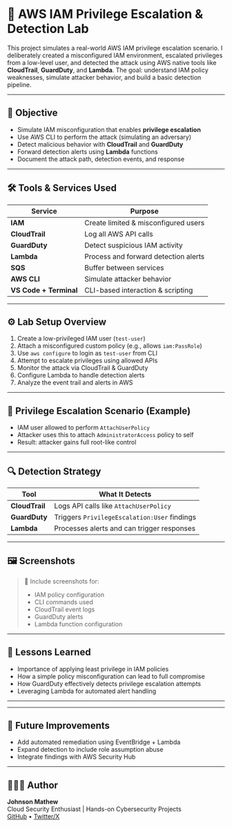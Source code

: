 # 🔐 AWS IAM Privilege Escalation & Detection Lab

This project simulates a real-world AWS IAM privilege escalation scenario. I deliberately created a misconfigured IAM environment, escalated privileges from a low-level user, and detected the attack using AWS native tools like **CloudTrail**, **GuardDuty**, and **Lambda**. The goal: understand IAM policy weaknesses, simulate attacker behavior, and build a basic detection pipeline.

---

## 🧠 Objective

- Simulate IAM misconfiguration that enables **privilege escalation**  
- Use AWS CLI to perform the attack (simulating an adversary)  
- Detect malicious behavior with **CloudTrail** and **GuardDuty**  
- Forward detection alerts using **Lambda** functions  
- Document the attack path, detection events, and response  

---

## 🛠️ Tools & Services Used

| Service     | Purpose                              |
|-------------|------------------------------------|
| **IAM**         | Create limited & misconfigured users  |
| **CloudTrail**  | Log all AWS API calls                  |
| **GuardDuty**   | Detect suspicious IAM activity        |
| **Lambda**      | Process and forward detection alerts  |
| **SQS**  | Buffer between services               |
| **AWS CLI**    | Simulate attacker behavior             |
| **VS Code + Terminal** | CLI-based interaction & scripting |

---

## ⚙️ Lab Setup Overview

1. Create a low-privileged IAM user (`test-user`)  
2. Attach a misconfigured custom policy (e.g., allows `iam:PassRole`)  
3. Use `aws configure` to login as `test-user` from CLI  
4. Attempt to escalate privileges using allowed APIs  
5. Monitor the attack via CloudTrail & GuardDuty  
6. Configure Lambda to handle detection alerts  
7. Analyze the event trail and alerts in AWS  

---

## 🚨 Privilege Escalation Scenario (Example)

- IAM user allowed to perform `AttachUserPolicy`  
- Attacker uses this to attach `AdministratorAccess` policy to self  
- Result: attacker gains full root-like control  

---

## 🔍 Detection Strategy

| Tool        | What It Detects                         |
|-------------|---------------------------------------|
| **CloudTrail** | Logs API calls like `AttachUserPolicy`    |
| **GuardDuty**  | Triggers `PrivilegeEscalation:User` findings |
| **Lambda**     | Processes alerts and can trigger responses  |

---

## 🖼️ Screenshots

> 📸 Include screenshots for:  
> - IAM policy configuration  
> - CLI commands used  
> - CloudTrail event logs  
> - GuardDuty alerts  
> - Lambda function configuration  

---

## 🧠 Lessons Learned

- Importance of applying least privilege in IAM policies  
- How a simple policy misconfiguration can lead to full compromise  
- How GuardDuty effectively detects privilege escalation attempts  
- Leveraging Lambda for automated alert handling  

---

---

## 💭 Future Improvements

- Add automated remediation using EventBridge + Lambda  
- Expand detection to include role assumption abuse  
- Integrate findings with AWS Security Hub  

---

## 🙋🏽‍♂️ Author

**Johnson Mathew**  
Cloud Security Enthusiast | Hands-on Cybersecurity Projects  
[GitHub](https://github.com/jmcoded0) • [Twitter/X](https://twitter.com/jmcoded0)

